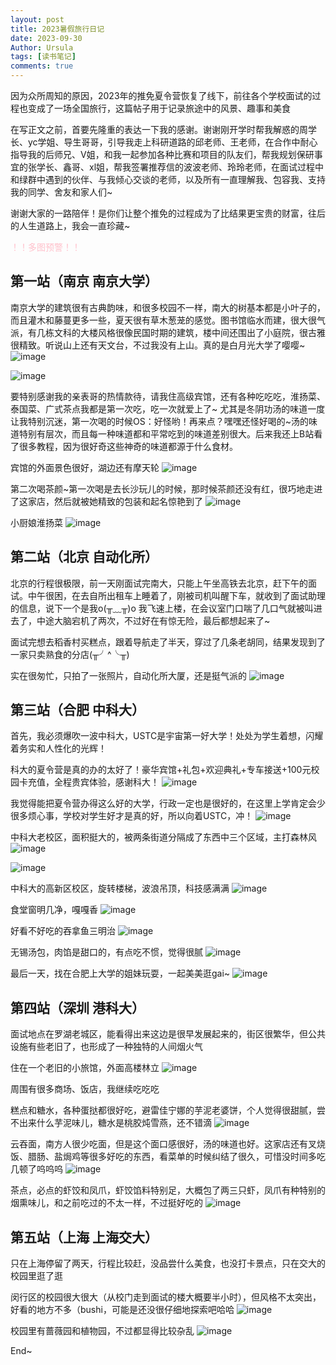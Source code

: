 ```yaml
---
layout: post
title: 2023暑假旅行日记
date: 2023-09-30
Author: Ursula 
tags: [读书笔记]
comments: true
--- 
```


因为众所周知的原因，2023年的推免夏令营恢复了线下，前往各个学校面试的过程也变成了一场全国旅行，这篇帖子用于记录旅途中的风景、趣事和美食

在写正文之前，首要先隆重的表达一下我的感谢。谢谢刚开学时帮我解惑的周学长、yc学姐、导生哥哥，引导我走上科研道路的邱老师、王老师，在合作中耐心指导我的后师兄、V姐，和我一起参加各种比赛和项目的队友们，帮我规划保研事宜的张学长、鑫哥、xl姐，帮我签署推荐信的波波老师、玲玲老师，在面试过程中和绿群中遇到的伙伴、与我倾心交谈的老师，以及所有一直理解我、包容我、支持我的同学、舍友和家人们~

谢谢大家的一路陪伴！是你们让整个推免的过程成为了比结果更宝贵的财富，往后的人生道路上，我会一直珍藏~

<font color='pink'>！！多图预警！！</font>

## 第一站（南京 南京大学）
南京大学的建筑很有古典韵味，和很多校园不一样，南大的树基本都是小叶子的，而且灌木和藤蔓更多一些，夏天很有草木葱茏的感觉。图书馆临水而建，很大很气派，有几栋文科的大楼风格很像民国时期的建筑，楼中间还围出了小庭院，很古雅很精致。听说山上还有天文台，不过我没有上山。真的是白月光大学了嘤嘤~
![image](https://github.com/ursulalujun/blog/assets/73097943/de357ec8-cbb5-4e8e-a695-e9c209a6dbbf)

![image](https://github.com/ursulalujun/blog/assets/73097943/dc746ff1-b84c-4e3f-890e-9047c3d092bd)

要特别感谢我的亲表哥的热情款待，请我住高级宾馆，还有各种吃吃吃，淮扬菜、泰国菜、广式茶点我都是第一次吃，吃一次就爱上了~
尤其是冬阴功汤的味道一度让我特别沉迷，第一次喝的时候OS：好怪哟！再来点？嘿嘿还怪好喝的~汤的味道特别有层次，而且每一种味道都和平常吃到的味道差别很大。后来我还上B站看了很多教程，因为很好奇这些神奇的味道都源于什么食材。

宾馆的外面景色很好，湖边还有摩天轮
![image](https://github.com/ursulalujun/blog/assets/73097943/4a8ac0fb-8c0c-43b2-9c55-ebcdb06dd433)

第二次喝茶颜~第一次喝是去长沙玩儿的时候，那时候茶颜还没有红，很巧地走进了这家店，然后就被她精致的包装和起名惊艳到了
![image](https://github.com/ursulalujun/blog/assets/73097943/2e6d194e-5454-4486-9389-4596450dfc77)

小厨娘淮扬菜
![image](https://github.com/ursulalujun/blog/assets/73097943/ef3bc9cb-db0f-416f-a19e-5cd80f62f906)

## 第二站（北京 自动化所）
北京的行程很极限，前一天刚面试完南大，只能上午坐高铁去北京，赶下午的面试。中午很困，在去自所出租车上睡着了，刚被司机叫醒下车，就收到了面试助理的信息，说下一个是我o(╥﹏╥)o 
我飞速上楼，在会议室门口喘了几口气就被叫进去了，中途大脑宕机了两次，不过好在有惊无险，最后都想起来了~

面试完想去稻香村买糕点，跟着导航走了半天，穿过了几条老胡同，结果发现到了一家只卖熟食的分店(╥╯^╰╥)

实在很匆忙，只拍了一张照片，自动化所大厦，还是挺气派的
![image](https://github.com/ursulalujun/blog/assets/73097943/35781b75-3d8a-4336-a10e-9de0f8eea730)

## 第三站（合肥 中科大）
首先，我必须爆吹一波中科大，USTC是宇宙第一好大学！处处为学生着想，闪耀着务实和人性化的光辉！

科大的夏令营是真的办的太好了！豪华宾馆+礼包+欢迎典礼+专车接送+100元校园卡充值，全程贵宾体验，感谢科大！
![image](https://github.com/ursulalujun/blog/assets/73097943/39c2ceb5-f69c-4ea2-8d74-7e68ef97f72f)

我觉得能把夏令营办得这么好的大学，行政一定也是很好的，在这里上学肯定会少很多烦心事，学校对学生好才是真的好，所以向着USTC，冲！
![image](https://github.com/ursulalujun/blog/assets/73097943/3f3ed540-5155-472e-8e48-cf6fc391e7d7)

中科大老校区，面积挺大的，被两条街道分隔成了东西中三个区域，主打森林风
![image](https://github.com/ursulalujun/blog/assets/73097943/b4b38925-bc00-4745-b315-cf5de0fc1355)

![image](https://github.com/ursulalujun/blog/assets/73097943/79f18515-f7ec-40ba-9598-91e9cf708add)

中科大的高新区校区，旋转楼梯，波浪吊顶，科技感满满
![image](https://github.com/ursulalujun/blog/assets/73097943/c85e274c-d6d3-42d6-97e9-eb63bb391382)

食堂窗明几净，嘎嘎香
![image](https://github.com/ursulalujun/blog/assets/73097943/367d62f9-7925-492b-a747-85aac2685bf9)

好看不好吃的吞拿鱼三明治
![image](https://github.com/ursulalujun/blog/assets/73097943/5df3fdfe-ae3f-45cf-a016-24b25797378a)

无锡汤包，肉馅是甜口的，有点吃不惯，觉得很腻
![image](https://github.com/ursulalujun/blog/assets/73097943/4e6bb9b0-eb12-4d06-8df6-bf62aec588f2)

最后一天，找在合肥上大学的姐妹玩耍，一起美美逛gai~
![image](https://github.com/ursulalujun/blog/assets/73097943/8f91ad5f-ad11-42e6-958a-4fc17b503928)

## 第四站（深圳 港科大）
面试地点在罗湖老城区，能看得出来这边是很早发展起来的，街区很繁华，但公共设施有些老旧了，也形成了一种独特的人间烟火气

住在一个老旧的小旅馆，外面高楼林立
![image](https://github.com/ursulalujun/blog/assets/73097943/3cca3540-f035-476d-ab68-6b225c6b9504)

周围有很多商场、饭店，我继续吃吃吃

糕点和糖水，各种蛋挞都很好吃，避雷佳宁娜的芋泥老婆饼，个人觉得很甜腻，尝不出来什么芋泥味儿，糖水是桃胶炖雪燕，还不错滴
![image](https://github.com/ursulalujun/blog/assets/73097943/9a3b6835-b341-450e-b978-953a43d3e1b8)

云吞面，南方人很少吃面，但是这个面口感很好，汤的味道也好。这家店还有叉烧饭、腊肠、盐焗鸡等很多好吃的东西，看菜单的时候纠结了很久，可惜没时间多吃几顿了呜呜呜
![image](https://github.com/ursulalujun/blog/assets/73097943/ff3e7fbc-a398-4ab2-926b-8c75859e964a)

茶点，必点的虾饺和凤爪，虾饺馅料特别足，大概包了两三只虾，凤爪有种特别的烟熏味儿，和之前吃过的不太一样，不过挺好吃的
![image](https://github.com/ursulalujun/blog/assets/73097943/94aa1ba7-ab47-4be4-aed2-195c01378b93)

## 第五站（上海 上海交大）
只在上海停留了两天，行程比较赶，没品尝什么美食，也没打卡景点，只在交大的校园里逛了逛

闵行区的校园很大很大（从校门走到面试的楼大概要半小时），但风格不太突出，好看的地方不多（bushi，可能是还没很仔细地探索吧哈哈
![image](https://github.com/ursulalujun/blog/assets/73097943/6f746c72-26e2-4360-8eb3-7c1bc4cf1587)

校园里有蔷薇园和植物园，不过都显得比较杂乱
![image](https://github.com/ursulalujun/blog/assets/73097943/9423a2c6-f0b2-40bd-ab60-2d369749d52f)

End~

